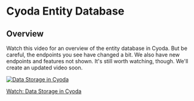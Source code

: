 # Cyoda Entity Database

## Overview

Watch this video for an overview of the entity database in Cyoda. But be careful, the endpoints you see have changed a bit. 
We also have new endpoints and features not shown. It's still worth watching, though. We'll create an updated video soon.

[![Data Storage in Cyoda](https://img.youtube.com/vi/1mV3glh8rek/maxresdefault.jpg)](https://www.youtube.com/watch?v=1mV3glh8rek)

[Watch: Data Storage in Cyoda](https://www.youtube.com/watch?v=1mV3glh8rek)

